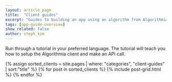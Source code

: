```yaml
---
layout: article_page
title:  "Client guides"
excerpt: "Guides to building an app using an algorithm from Algorithmia in: Python, R, Scala, Rust, Java, Ruby, JavaScript, Go, Swift, and Android."
tags: [app-guide-overview]
show_related: false
author: steph_kim
---
```


Run through a tutorial in your preferred language. The tutorial will teach you how to setup the Algorithmia client and make an API call.

<div class="row lang-tile-container">
{% assign sorted_clients = site.pages | where: "categories", "client-guides" | sort:"title" %}
{% for post in sorted_clients %}
  {% include post-grid.html %}
{% endfor %}
</div>

